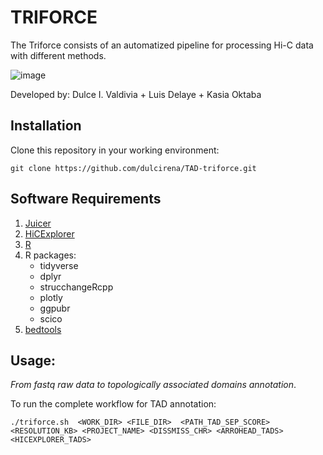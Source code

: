 # TRIFORCE
The Triforce consists of an automatized pipeline for processing Hi-C data with different methods. 

![image](https://user-images.githubusercontent.com/112836459/188355356-43d1fcc4-7199-4245-91e3-20517e4a4985.png)

Developed by: Dulce I. Valdivia + Luis Delaye + Kasia Oktaba

## Installation

Clone this repository in your working environment:

```
git clone https://github.com/dulcirena/TAD-triforce.git
```

## Software Requirements
1. [Juicer](https://github.com/aidenlab/juicer)
2. [HiCExplorer](https://hicexplorer.readthedocs.io/en/latest/)
3. [R](https://cran.r-project.org/)
4. R packages:
	- tidyverse
	- dplyr
	- strucchangeRcpp
	- plotly		
	- ggpubr
	- scico
5. [bedtools](https://bedtools.readthedocs.io/en/latest/content/installation.html)
		
## Usage:
*From fastq raw data to topologically associated domains annotation*. 

To run the complete workflow for TAD annotation:

```
./triforce.sh  <WORK_DIR> <FILE_DIR>  <PATH_TAD_SEP_SCORE> <RESOLUTION_KB> <PROJECT_NAME> <DISSMISS_CHR> <ARROHEAD_TADS> <HICEXPLORER_TADS>    

